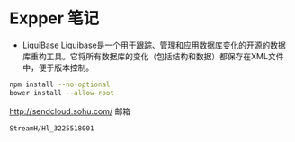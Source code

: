 # Expper 笔记

-  LiquiBase
Liquibase是一个用于跟踪、管理和应用数据库变化的开源的数据库重构工具。它将所有数据库的变化（包括结构和数据）都保存在XML文件中，便于版本控制。

```bash
npm install --no-optional
bower install --allow-root
```

http://sendcloud.sohu.com/ 邮箱
		
	StreamH/Hl_3225518001


